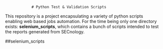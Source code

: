 				# Python Test & Validation Scripts

This repository is a project encapsulating a variety of python scripts enabling web based jobs automation.
For the time being only one directory exists: **selenium_scripts**, which contains a bunch of scripts intended to test the reports generated from SECnology.

##selenium_scripts